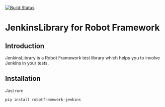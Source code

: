 [![Build Status](https://travis-ci.org/okgolove/robotframework-jenkins.svg?branch=master)](https://travis-ci.org/okgolove/robotframework-jenkins)

JenkinsLibrary for Robot Framework
==============================

Introduction
------------

JenkinsLibrary is a Robot Framework test
library which helps you to involve Jenkins in your tests. 


Installation
------------

Just run:

    pip install robotframework-jenkins
